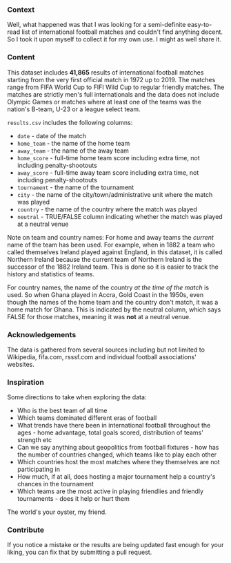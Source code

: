 ### Context

Well, what happened was that I was looking for a semi-definite easy-to-read list of international football matches and couldn't find anything decent. So I took it upon myself to collect it for my own use. I might as well share it.

### Content

This dataset includes **41,865** results of international football matches starting from the very first official match in 1972 up to 2019.  The matches range from FIFA World Cup to FIFI Wild Cup to regular friendly matches. The matches are strictly men's full internationals and the data does not include Olympic Games or matches where at least one of the teams was the nation's B-team, U-23 or a league select team.

`results.csv` includes the following columns:

* `date` - date of the match
* `home_team` - the name of the home team
* `away_team` - the name of the away team
* `home_score` - full-time home team score including extra time, not including penalty-shootouts
* `away_score` - full-time away team score including extra time, not including penalty-shootouts
* `tournament` - the name of the tournament
* `city` - the name of the city/town/administrative unit where the match was played
* `country` - the name of the country where the match was played
* `neutral` - TRUE/FALSE column indicating whether the match was played at a neutral venue

Note on team and country names: 
For home and away teams the *current* name of the team has been used. For example, when in 1882 a team who called themselves Ireland played against England, in this dataset, it is called Northern Ireland because the current team of Northern Ireland is the successor of the 1882 Ireland team. This is done so it is easier to track the history and statistics of teams. 

For country names, the name of the country *at the time of the match* is used. So when Ghana played in Accra, Gold Coast in the 1950s, even though the names of the home team and the country don't match, it was a home match for Ghana. This is indicated by the neutral column, which says FALSE for those matches, meaning it was **not** at a neutral venue.

### Acknowledgements

The data is gathered from several sources including but not limited to Wikipedia, fifa.com, rsssf.com and individual football associations' websites.

### Inspiration

Some directions to take when exploring the data:

 - Who is the best team of all time
 - Which teams dominated different eras of football
 - What trends have there been in international football throughout the ages - home advantage, total goals scored, distribution of teams' strength etc
 - Can we say anything about geopolitics from football fixtures - how has the number of countries changed, which teams like to play each other
 - Which countries host the most matches where they themselves are not participating in
 - How much, if at all, does hosting a major tournament help a country's chances in the tournament
 - Which teams are the most active in playing friendlies and friendly tournaments - does it help or hurt them

The world's your oyster, my friend.

### Contribute

If you notice a mistake or the results are being updated fast enough for your liking, you can fix that by submitting a pull request.
